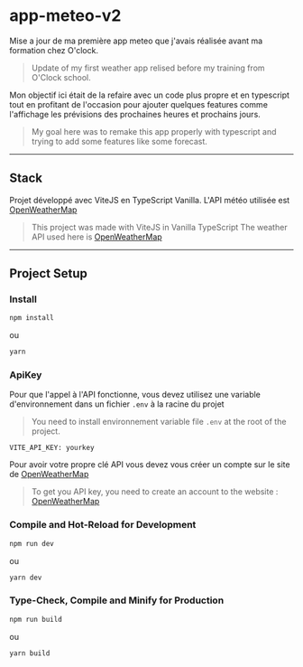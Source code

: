 # app-meteo-v2

Mise a jour de ma première app meteo que j'avais réalisée avant ma formation chez O'clock.

> Update of my first weather app relised before my training from O'Clock school.

Mon objectif ici était de la refaire avec un code plus propre et en typescript tout en profitant de l'occasion pour ajouter quelques features comme l'affichage les prévisions des prochaines heures et prochains jours.

> My goal here was to remake this app properly with typescript and trying to add some features like some  forecast.

---

## Stack

Projet développé avec ViteJS en TypeScript Vanilla.
L'API météo utilisée est [OpenWeatherMap](https://openweathermap.org/)

> This project was made with ViteJS in Vanilla TypeScript
> The weather API used here is [OpenWeatherMap](https://openweathermap.org/)

---

## Project Setup

### Install

```sh
npm install
```

ou

```sh
yarn
```

### ApiKey

Pour que l'appel à l'API fonctionne, vous devez utilisez une variable d'environnement dans un fichier `.env` à la racine du projet

> You need to install environnement variable file `.env` at the root of the project.

```dotenv
VITE_API_KEY: yourkey
```

Pour avoir votre propre clé API vous devez vous créer un compte sur le site de [OpenWeatherMap](https://openweathermap.org/)
> To get you API key, you need to create an account to the website : [OpenWeatherMap](https://openweathermap.org/)

### Compile and Hot-Reload for Development

```sh
npm run dev
```

ou

```sh
yarn dev
```

### Type-Check, Compile and Minify for Production

```sh
npm run build
```

ou

```sh
yarn build
```
